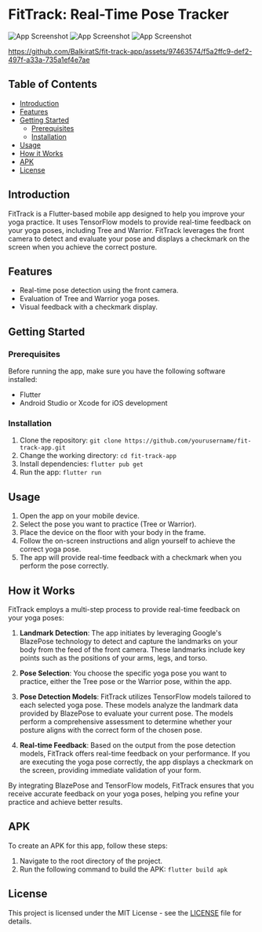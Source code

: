# FitTrack: Real-Time Pose Tracker

![App Screenshot](screenshots/Screenshot_1.png)<!-- length="300" -->
![App Screenshot](screenshots/Screenshot_2.png)<!-- length="300" -->
![App Screenshot](screenshots/Screenshot_3.png)<!-- length="300" -->

https://github.com/BalkiratS/fit-track-app/assets/97463574/f5a2ffc9-def2-497f-a33a-735a1ef4e7ae

## Table of Contents

- [Introduction](#introduction)
- [Features](#features)
- [Getting Started](#getting-started)
  - [Prerequisites](#prerequisites)
  - [Installation](#installation)
- [Usage](#usage)
- [How it Works](#how-it-works)
- [APK](#apk)
- [License](#license)

## Introduction

FitTrack is a Flutter-based mobile app designed to help you improve your yoga practice. It uses TensorFlow models to provide real-time feedback on your yoga poses, including Tree and Warrior. FitTrack leverages the front camera to detect and evaluate your pose and displays a checkmark on the screen when you achieve the correct posture.

## Features

- Real-time pose detection using the front camera.
- Evaluation of Tree and Warrior yoga poses.
- Visual feedback with a checkmark display.

## Getting Started

### Prerequisites

Before running the app, make sure you have the following software installed:

- Flutter
- Android Studio or Xcode for iOS development

### Installation

1. Clone the repository:
````git clone https://github.com/yourusername/fit-track-app.git````
3.  Change the working directory:
````cd fit-track-app````
5.  Install dependencies:
````flutter pub get````
7.  Run the app:
````flutter run````


## Usage

1. Open the app on your mobile device.
2. Select the pose you want to practice (Tree or Warrior).
3. Place the device on the floor with your body in the frame.
5. Follow the on-screen instructions and align yourself to achieve the correct yoga pose.
6. The app will provide real-time feedback with a checkmark when you perform the pose correctly.

## How it Works

FitTrack employs a multi-step process to provide real-time feedback on your yoga poses:

1. **Landmark Detection**: The app initiates by leveraging Google's BlazePose technology to detect and capture the landmarks on your body from the feed of the front camera. These landmarks include key points such as the positions of your arms, legs, and torso.

2. **Pose Selection**: You choose the specific yoga pose you want to practice, either the Tree pose or the Warrior pose, within the app.

3. **Pose Detection Models**: FitTrack utilizes TensorFlow models tailored to each selected yoga pose. These models analyze the landmark data provided by BlazePose to evaluate your current pose. The models perform a comprehensive assessment to determine whether your posture aligns with the correct form of the chosen pose.

4. **Real-time Feedback**: Based on the output from the pose detection models, FitTrack offers real-time feedback on your performance. If you are executing the yoga pose correctly, the app displays a checkmark on the screen, providing immediate validation of your form.

By integrating BlazePose and TensorFlow models, FitTrack ensures that you receive accurate feedback on your yoga poses, helping you refine your practice and achieve better results.


## APK

To create an APK for this app, follow these steps:

1. Navigate to the root directory of the project.
2. Run the following command to build the APK:
````flutter build apk````

## License

This project is licensed under the MIT License - see the [LICENSE](LICENSE.txt) file for details.


